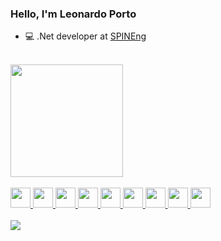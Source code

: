 ### Hello, I'm Leonardo Porto

- 💻 .Net developer at <a href="http://spinengenharia.com.br">SPINEng</a>

<br />
<div>
  <a href="https://github.com/leokporto">
    <img height="180em" src="https://github-readme-stats.vercel.app/api/top-langs/?username=leokporto&layout=compact&exclude_repo=leokporto,obsidian&langs_count=10"/>
    <br />
    
  <!--
    <img height="180em" src="https://github-readme-stats.vercel.app/api?username=leokporto&show_icons=true&theme=default"/>
  
    <img height="180em" src="https://github-readme-stats.vercel.app/api/top-langs/?username=leokporto&layout=compact&langs_count=7&theme=default"/>
  -->
</div>
<div style="display: inline_block"><br />
  <img height="32" width="32" src="https://cdn.jsdelivr.net/gh/devicons/devicon/icons/dotnetcore/dotnetcore-original.svg" />
  <img height="32" width="32" src="https://cdn.jsdelivr.net/gh/devicons/devicon/icons/csharp/csharp-original.svg" />
  <img height="32" width="32" src="https://cdn.jsdelivr.net/gh/devicons/devicon/icons/python/python-original.svg" />
  <img height="32" width="32" src="https://cdn.jsdelivr.net/gh/devicons/devicon/icons/html5/html5-original-wordmark.svg" />
  <img height="32" width="32" src="https://cdn.jsdelivr.net/gh/devicons/devicon/icons/css3/css3-original-wordmark.svg" />
  <img height="32" width="32" src="https://cdn.jsdelivr.net/gh/devicons/devicon/icons/javascript/javascript-original.svg" />
  <img height="32" width="32" src="https://cdn.jsdelivr.net/gh/devicons/devicon/icons/docker/docker-plain-wordmark.svg" />
  <img height="32" width="32" src="https://cdn.jsdelivr.net/gh/devicons/devicon/icons/unity/unity-original.svg" /> 
  <img height="32" width="32" src="https://cdn.jsdelivr.net/gh/devicons/devicon/icons/unrealengine/unrealengine-original.svg" />  
</div>
<div style="display: inline_block"><br />
  <a href="https://www.linkedin.com/in/leonardo-klarmann-porto-466a7921/">
    <img src="https://img.shields.io/badge/LinkedIn-0077B5?style=for-the-badge&logo=linkedin&logoColor=white" />
  </a>
</div>

<!--
**leokporto/leokporto** is a ✨ _special_ ✨ repository because its `README.md` (this file) appears on your GitHub profile.

Here are some ideas to get you started:

- 🔭 I’m currently working on ...
- 🌱 I’m currently learning ...
- 👯 I’m looking to collaborate on ...
- 🤔 I’m looking for help with ...
- 💬 Ask me about ...
- 📫 How to reach me: ...
- 😄 Pronouns: ...
- ⚡ Fun fact: ...
-->
